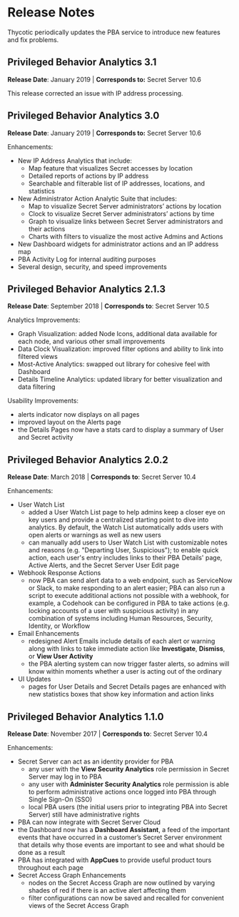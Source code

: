 [title]: # (Release Notes)
[tags]: # (Privileged Behavior Analytics,PBA,Release Notes,)
[priority]: # (7010)

# Release Notes

Thycotic periodically updates the PBA service to introduce new features and fix problems.

## Privileged Behavior Analytics 3.1

**Release Date**: January 2019 | **Corresponds to:** Secret Server 10.6

This release corrected an issue with IP address processing.

## Privileged Behavior Analytics 3.0

**Release Date**: January 2019 | **Corresponds to:** Secret Server 10.6

Enhancements:

* New IP Address Analytics that include:
  * Map feature that visualizes Secret accesses by location
  * Detailed reports of actions by IP address
  * Searchable and filterable list of IP addresses, locations, and statistics
* New Administrator Action Analytic Suite that includes:
  * Map to visualize Secret Server administrators’ actions by location
  * Clock to visualize Secret Server administrators’ actions by time
  * Graph to visualize links between Secret Server administrators and their actions
  * Charts with filters to visualize the most active Admins and Actions
* New Dashboard widgets for administrator actions and an IP address map
* PBA Activity Log for internal auditing purposes
* Several design, security, and speed improvements

## Privileged Behavior Analytics 2.1.3

**Release Date**: September 2018 | **Corresponds to**: Secret Server 10.5

Analytics Improvements:

* Graph Visualization: added Node Icons, additional data available for each node, and various other small improvements
* Data Clock Visualization: improved filter options and ability to link into filtered views
* Most-Active Analytics: swapped out library for cohesive feel with Dashboard
* Details Timeline Analytics: updated library for better visualization and data filtering

Usability Improvements:

* alerts indicator now displays on all pages
* improved layout on the Alerts page
* the Details Pages now have a stats card to display a summary of User and Secret activity

## Privileged Behavior Analytics 2.0.2

**Release Date**: March 2018 | **Corresponds to**: Secret Server 10.4

Enhancements:

* User Watch List
  * added a User Watch List page to help admins keep a closer eye on key users and provide a centralized starting point to dive into analytics. By default, the Watch List automatically adds users with open alerts or warnings as well as new users
  * can manually add users to User Watch List with customizable notes and reasons (e.g. "Departing User, Suspicious"); to enable quick action, each user's entry includes links to their PBA Details' page, Active Alerts, and the Secret Server User Edit page
* Webhook Response Actions
  * now PBA can send alert data to a web endpoint, such as ServiceNow or Slack, to make responding to an alert easier; PBA can also run a script to execute additional actions not possible with a webhook, for example, a Codehook can be configured in PBA to take actions (e.g. locking accounts of a user with suspicious activity) in any combination of systems including Human Resources, Security, Identity, or Workflow
* Email Enhancements
  * redesigned Alert Emails include details of each alert or warning along with links to take immediate action like **Investigate**, **Dismiss**, or **View User Activity**
  * the PBA alerting system can now trigger faster alerts, so admins will know within moments whether a user is acting out of the ordinary
* UI Updates
  * pages for User Details and Secret Details pages are enhanced with new statistics boxes that show key information and action links

## Privileged Behavior Analytics 1.1.0

**Release Date**: November 2017 | **Corresponds to**: Secret Server 10.4

Enhancements:

* Secret Server can act as an identity provider for PBA
  * any user with the **View Security Analytics** role permission in Secret Server may log in to PBA
  * any user with **Administer Security Analytics** role permission is able to perform administrative actions once logged into PBA through Single Sign-On (SSO)
  * local PBA users (the initial users prior to integrating PBA into Secret Server) still have administrative rights
* PBA can now integrate with Secret Server Cloud
* the Dashboard now has a **Dashboard Assistant**, a feed of the important events that have occurred in a customer’s Secret Server environment that details why those events are important to see and what should be done as a result
* PBA has integrated with **AppCues** to provide useful product tours throughout each page
* Secret Access Graph Enhancements
  * nodes on the Secret Access Graph are now outlined by varying shades of red if there is an active alert affecting them
  * filter configurations can now be saved and recalled for convenient views of the Secret Access Graph
